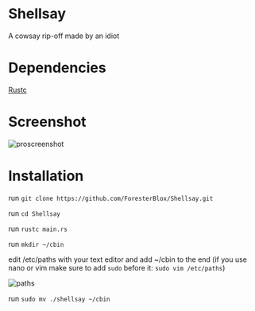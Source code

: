 # Shellsay
A cowsay rip-off made by an idiot


# Dependencies

[Rustc](https://www.rust-lang.org)

# Screenshot

![proscreenshot](https://cdn.discordapp.com/attachments/648963701734506500/918860100842684466/Screen_Shot_2564-12-10_at_20.41.23.png)


# Installation

run `git clone https://github.com/ForesterBlox/Shellsay.git`

run `cd Shellsay`

run `rustc main.rs`

run `mkdir ~/cbin`

edit /etc/paths with your text editor and add ~/cbin to the end (if you use nano or vim make sure to add `sudo` before it: `sudo vim /etc/paths`)

![paths](https://cdn.discordapp.com/attachments/648963701734506500/918867044080975942/Screen_Shot_2564-12-10_at_21.08.52.png)

run `sudo mv ./shellsay ~/cbin`


